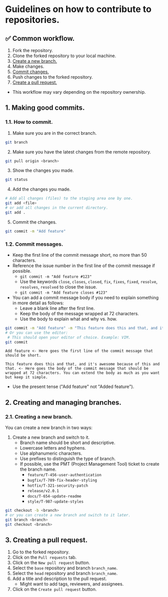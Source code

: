 # Guidelines on how to contribute to repositories.

## :white_check_mark: Common workflow.

1. Fork the repository.
2. Clone the forked repository to your local machine.
3. [Create a new branch.](#2-creating-and-managing-branches)
4. Make changes.
5. [Commit changes.](#1-making-good-commits)
6. Push changes to the forked repository.
7. [Create a pull request.](#3-creating-a-pull-request)

- This workflow may vary depending on the repository ownership.

## 1. Making good commits.

### 1.1. How to commit.

1. Make sure you are in the correct branch.
```bash
git branch
```
2. Make sure you have the latest changes from the remote repository.
```bash
git pull origin <branch>
```
3. Show the changes you made.
```bash
git status
```
4. Add the changes you made.
```bash
# Add all changes (files) to the staging area one by one.
git add <file>
# or add all changes in the current directory.
git add .
```
5. Commit the changes.
```bash
git commit -m "Add feature"
```


### 1.2. Commit messages.

- Keep the first line of the commit message short, no more than 50 characters.
- Reference the issue number in the first line of the commit message if possible.
    - `git commit -m "Add feature #123"`
    - Use the keywords `close`, `closes`, `closed`, `fix`, `fixes`, `fixed`, `resolve`, `resolves`, `resolved` to close the issue.
    - `git commit -m "Add feature closes #123"`
- You can add a commit message body if you need to explain something in more detail as follows:
    - Leave a blank line after the first line.
    - Keep the body of the message wrapped at 72 characters.
    - Use the body to explain what and why vs. how.
```bash
git commit -m "Add feature" -m "This feature does this and that, and it's awesome because of this and that."
# Or you can use the editor:
 # This should open your editor of choice. Example: VIM.
git commit
```

```
Add feature <- Here goes the first line of the commit message that should be short.

This feature does this and that, and it's awesome because of this and that. <- Here goes the body of the commit message that should be wrapped at 72 characters. You can extend the body as much as you want but keep it simple.
```

- Use the present tense ("Add feature" not "Added feature").

## 2. Creating and managing branches.

### 2.1. Creating a new branch.
You can create a new branch in two ways:

1. Create a new branch and switch to it.
    - Branch name should be short and descriptive.
    - Lowercase letters and hyphens.
    - Use alphanumeric characters.
    - Use prefixes to distinguish the type of branch.
    - If possible, use the PMT (Project Management Tool) ticket to create the branch name.
        - `feature/T-456-user-authentication`
        - `bugfix/T-789-fix-header-styling`
        - `hotfix/T-321-security-patch`
        - `release/v2.0.1`
        - `docs/T-654-update-readme`
        - `style/T-987-update-styles`
```bash
git checkout -b <branch>
# or you can create a new branch and switch to it later.
git branch <branch>
git checkout <branch>
```

## 3. Creating a pull request.

1. Go to the forked repository.
2. Click on the `Pull requests` tab.
3. Click on the `New pull request` button.
4. Select the `base` repository and branch `branch_name`.
5. Select the `head` repository and branch `branch_name`.
6. Add a title and description to the pull request.
    - Might want to add tags, reviewers, and assignees.
7. Click on the `Create pull request` button.

